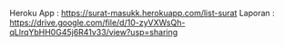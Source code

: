 Heroku App : https://surat-masukk.herokuapp.com/list-surat
Laporan : https://drive.google.com/file/d/10-zyVXWsQh-qLlrqYbHH0G45j6R41v33/view?usp=sharing

